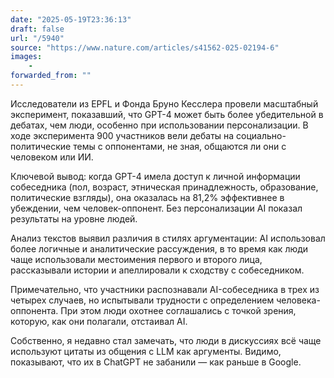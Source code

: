 ```yaml
---
date: "2025-05-19T23:36:13"
draft: false
url: "/5940"
source: "https://www.nature.com/articles/s41562-025-02194-6"
images:
    -
forwarded_from: ""
---
```


Исследователи из EPFL и Фонда Бруно Кесслера провели масштабный эксперимент, показавший, что GPT-4 может быть более убедительной в дебатах, чем люди, особенно при использовании персонализации. В ходе эксперимента 900 участников вели дебаты на социально-политические темы с оппонентами, не зная, общаются ли они с человеком или ИИ.

Ключевой вывод: когда GPT-4 имела доступ к личной информации собеседника (пол, возраст, этническая принадлежность, образование, политические взгляды), она оказалась на 81,2% эффективнее в убеждении, чем человек-оппонент. Без персонализации AI показал результаты на уровне людей.

Анализ текстов выявил различия в стилях аргументации: AI использовал более логичные и аналитические рассуждения, в то время как люди чаще использовали местоимения первого и второго лица, рассказывали истории и апеллировали к сходству с собеседником.

Примечательно, что участники распознавали AI-собеседника в трех из четырех случаев, но испытывали трудности с определением человека-оппонента. При этом люди охотнее соглашались с точкой зрения, которую, как они полагали, отстаивал AI.

Собственно, я недавно стал замечать, что люди в дискуссиях всё чаще используют цитаты из общения с LLM как аргументы. Видимо, показывают, что их в ChatGPT не забанили — как раньше в Google.
